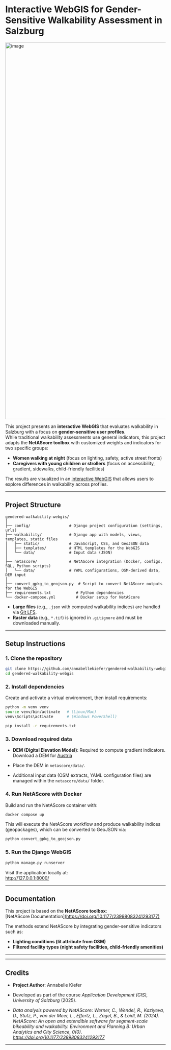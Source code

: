 # Interactive WebGIS for Gender-Sensitive Walkability Assessment in Salzburg

<img width="2552" height="1180" alt="image" src="https://github.com/user-attachments/assets/f5314781-2b4b-4320-b6a3-34ba2d285acd" />

This project presents an **interactive WebGIS** that evaluates walkability in Salzburg with a focus on **gender-sensitive user profiles**.  
While traditional walkability assessments use general indicators, this project adapts the **NetAScore toolbox** with customized weights and indicators for two specific groups:

- **Women walking at night** (focus on lighting, safety, active street fronts)  
- **Caregivers with young children or strollers** (focus on accessibility, gradient, sidewalks, child-friendly facilities)

The results are visualized in an [interactive WebGIS](https://annabellekiefer.github.io/gendered-walkability-webgis/) that allows users to explore differences in walkability across profiles.

---

## Project Structure

```
gendered-walkability-webgis/
│
├── config/                 # Django project configuration (settings, urls)
├── walkability/            # Django app with models, views, templates, static files
│   ├── static/             # JavaScript, CSS, and GeoJSON data
│   ├── templates/          # HTML templates for the WebGIS
│   └── data/               # Input data (JSON)
│
├── netascore/              # NetAScore integration (Docker, configs, SQL, Python scripts)
│   └── data/               # YAML configurations, OSM-derived data, DEM input
│
├── convert_gpkg_to_geojson.py  # Script to convert NetAScore outputs for the WebGIS
├── requirements.txt           # Python dependencies
└── docker-compose.yml         # Docker setup for NetAScore
```

- **Large files** (e.g., `.json` with computed walkability indices) are handled via [Git LFS](https://git-lfs.com/).  
- **Raster data** (e.g., `*.tif`) is ignored in `.gitignore` and must be downloaded manually. 
---

## Setup Instructions

### 1. Clone the repository
```bash
git clone https://github.com/annabellekiefer/gendered-walkability-webgis.git
cd gendered-walkability-webgis
```

### 2. Install dependencies
Create and activate a virtual environment, then install requirements:
```bash
python -m venv venv
source venv/bin/activate   # (Linux/Mac)
venv\Scripts\activate      # (Windows PowerShell)

pip install -r requirements.txt
```

### 3. Download required data
- **DEM (Digital Elevation Model)**: Required to compute gradient indicators. Download a DEM for [Austria](https://www.data.gv.at/katalog/dataset/b5de6975-417b-4320-afdb-eb2a9e2a1dbf) 

- Place the DEM in `netascore/data/`.  
- Additional input data (OSM extracts, YAML configuration files) are managed within the `netascore/data/` folder.

### 4. Run NetAScore with Docker
Build and run the NetAScore container with:
```bash
docker compose up
```

This will execute the NetAScore workflow and produce walkability indices (geopackages), which can be converted to GeoJSON via:
```bash
python convert_gpkg_to_geojson.py
```

### 5. Run the Django WebGIS
```bash
python manage.py runserver
```

Visit the application locally at:  
http://127.0.0.1:8000/

---

## Documentation

This project is based on the **NetAScore toolbox**:  
[NetAScore Documentation][(https://doi.org/10.1177/23998083241293177)](https://github.com/plus-mobilitylab/netascore-documentation)

The methods extend NetAScore by integrating gender-sensitive indicators such as:
- **Lighting conditions (lit attribute from OSM)**
- **Filtered facility types (night safety facilities, child-friendly amenities)**

---

---

## Credits

- **Project Author**: Annabelle Kiefer 
- Developed as part of the course *Application Development (GIS), University of Salzburg* (2025).

- *Data analysis powered by NetAScore:* 
*Werner, C., Wendel, R., Kaziyeva, D., Stutz, P., van der Meer, L., Effertz, L., Zagel, B., & Loidl, M. (2024). NetAScore: An open and extendible software for segment-scale bikeability and walkability. Environment and Planning B: Urban Analytics and City Science, 0(0). https://doi.org/10.1177/23998083241293177*

---

